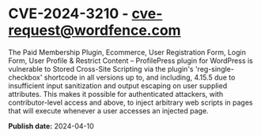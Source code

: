 # CVE-2024-3210 - cve-request@wordfence.com

The Paid Membership Plugin, Ecommerce, User Registration Form, Login Form, User Profile & Restrict Content – ProfilePress plugin for WordPress is vulnerable to Stored Cross-Site Scripting via the plugin's 'reg-single-checkbox' shortcode in all versions up to, and including, 4.15.5 due to insufficient input sanitization and output escaping on user supplied attributes. This makes it possible for authenticated attackers, with contributor-level access and above, to inject arbitrary web scripts in pages that will execute whenever a user accesses an injected page.

**Publish date:** 2024-04-10
